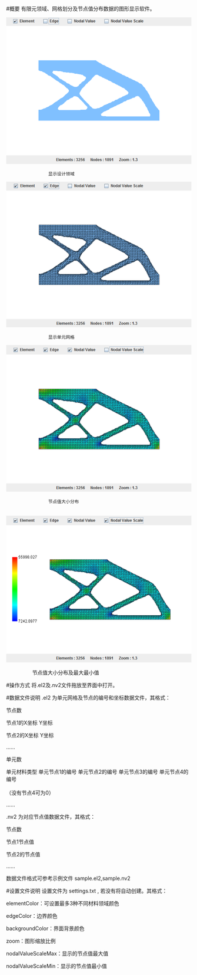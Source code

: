 #概要
  有限元领域、网格划分及节点值分布数据的图形显示软件。  
  
  ![](https://github.com/kong0102/FEM-2DViewer/blob/master/screenshots1.png)   
  
                    显示设计领域   
    
    
  ![](https://github.com/kong0102/FEM-2DViewer/blob/master/screenshots2.png)   
  
                    显示单元网格   
    
    
  ![](https://github.com/kong0102/FEM-2DViewer/blob/master/screenshots3.png)   
  
                    节点值大小分布   
    
    
  ![](https://github.com/kong0102/FEM-2DViewer/blob/master/screenshots4.png)   
  
                   节点值大小分布及最大最小值
    
    
#操作方式
  将.el2及.nv2文件拖放至界面中打开。
  
#数据文件说明
  .el2 为单元网格及节点的编号和坐标数据文件，其格式：   
  
  节点数    
  
  节点1的X坐标 Y坐标   
  
  节点2的X坐标 Y坐标   
  
  ......   
  
  单元数  
  
  单元材料类型 单元节点1的编号 单元节点2的编号 单元节点3的编号 单元节点4的编号<br/>  
  （没有节点4可为0）  
  
  ......  
  
   
   
  .nv2 为对应节点值数据文件，其格式：  
  
  节点数  
  
  节点1节点值  
  
  节点2的节点值  
  
  ......  
  

  数据文件格式可参考示例文件 sample.el2,sample.nv2
  
#设置文件说明
  设置文件为 settings.txt , 若没有将自动创建。其格式：  
  
  elementColor：可设置最多3种不同材料领域颜色  
  
  edgeColor：边界颜色  
  
  backgroundColor：界面背景颜色  
  
  zoom：图形缩放比例  
  
  nodalValueScaleMax：显示的节点值最大值  
  
  nodalValueScaleMin：显示的节点值最小值  
  
